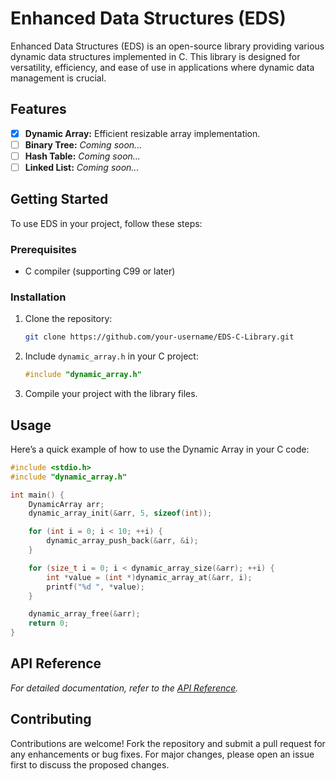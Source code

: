 # Enhanced Data Structures (EDS)

Enhanced Data Structures (EDS) is an open-source library providing various dynamic data structures implemented in C. This library is designed for versatility, efficiency, and ease of use in applications where dynamic data management is crucial.

## Features

- [x] **Dynamic Array:** Efficient resizable array implementation.
- [ ] **Binary Tree:** _Coming soon..._
- [ ] **Hash Table:** _Coming soon..._
- [ ] **Linked List:** _Coming soon..._

## Getting Started

To use EDS in your project, follow these steps:

### Prerequisites

- C compiler (supporting C99 or later)

### Installation

1. Clone the repository:

   ```sh
   git clone https://github.com/your-username/EDS-C-Library.git
   ```

2. Include `dynamic_array.h` in your C project:

   ```c
   #include "dynamic_array.h"
   ```

3. Compile your project with the library files.

## Usage

Here’s a quick example of how to use the Dynamic Array in your C code:

```c
#include <stdio.h>
#include "dynamic_array.h"

int main() {
    DynamicArray arr;
    dynamic_array_init(&arr, 5, sizeof(int));

    for (int i = 0; i < 10; ++i) {
        dynamic_array_push_back(&arr, &i);
    }

    for (size_t i = 0; i < dynamic_array_size(&arr); ++i) {
        int *value = (int *)dynamic_array_at(&arr, i);
        printf("%d ", *value);
    }

    dynamic_array_free(&arr);
    return 0;
}
```

## API Reference

_For detailed documentation, refer to the [API Reference](API_REFERENCE.md)._

## Contributing

Contributions are welcome! Fork the repository and submit a pull request for any enhancements or bug fixes. For major changes, please open an issue first to discuss the proposed changes.
